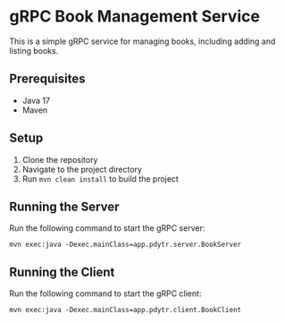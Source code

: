 # gRPC Book Management Service

This is a simple gRPC service for managing books, including adding and listing books.

## Prerequisites

- Java 17
- Maven

## Setup

1. Clone the repository
2. Navigate to the project directory
3. Run `mvn clean install` to build the project

## Running the Server

Run the following command to start the gRPC server:

```
mvn exec:java -Dexec.mainClass=app.pdytr.server.BookServer
```

## Running the Client

Run the following command to start the gRPC client:

```
mvn exec:java -Dexec.mainClass=app.pdytr.client.BookClient
```
